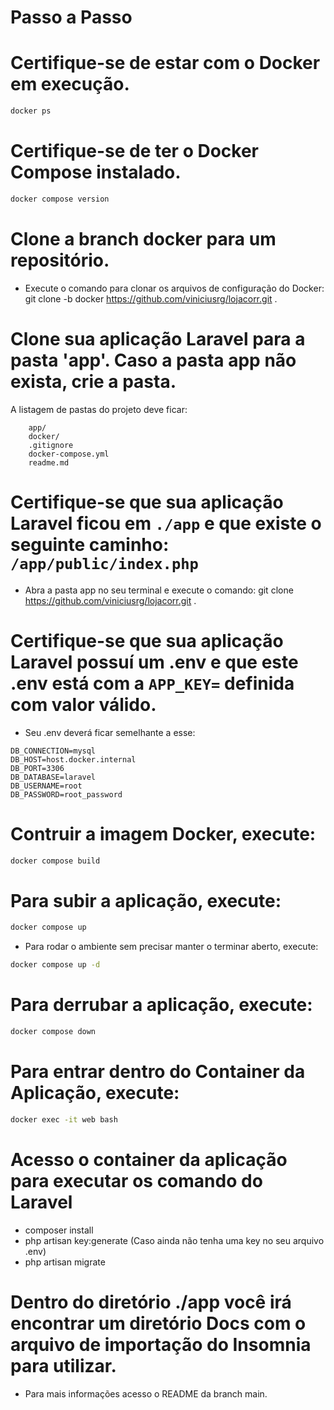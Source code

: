 # Passo a Passo

# Certifique-se de estar com o Docker em execução.

```sh
docker ps
```

# Certifique-se de ter o Docker Compose instalado.

```sh
docker compose version
```
# Clone a branch docker para um repositório.
- Execute o comando para clonar os arquivos de configuração do Docker:
git clone -b docker https://github.com/viniciusrg/lojacorr.git .

# Clone sua aplicação Laravel para a pasta 'app'. Caso a pasta app não exista, crie a pasta.

A listagem de pastas do projeto deve ficar:

```
    app/
    docker/
    .gitignore
    docker-compose.yml
    readme.md
```

# Certifique-se que sua aplicação Laravel ficou em `./app` e que existe o seguinte caminho: `/app/public/index.php`
- Abra a pasta app no seu terminal e execute o comando: git clone https://github.com/viniciusrg/lojacorr.git .

# Certifique-se que sua aplicação Laravel possuí um .env e que este .env está com a `APP_KEY=` definida com valor válido.
- Seu .env deverá ficar semelhante a esse:
```
DB_CONNECTION=mysql
DB_HOST=host.docker.internal
DB_PORT=3306
DB_DATABASE=laravel
DB_USERNAME=root
DB_PASSWORD=root_password
```

# Contruir a imagem Docker, execute:

```sh
docker compose build
```

# Para subir a aplicação, execute:

```sh
docker compose up
```

- Para rodar o ambiente sem precisar manter o terminar aberto, execute:

```sh
docker compose up -d
```

# Para derrubar a aplicação, execute:

```sh
docker compose down
```

# Para entrar dentro do Container da Aplicação, execute:

```sh
docker exec -it web bash
```

# Acesso o container da aplicação para executar os comando do Laravel
- composer install
- php artisan key:generate (Caso ainda não tenha uma key no seu arquivo .env)
- php artisan migrate

# Dentro do diretório ./app você irá encontrar um diretório Docs com o arquivo de importação do Insomnia para utilizar.
- Para mais informações acesso o README da branch main.